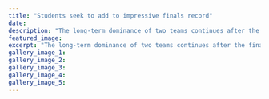 ```yaml
---
title: "Students seek to add to impressive finals record"
date: 
description: "The long-term dominance of two teams continues after the finalists for the Wanganui Premier One Netball Championship emerged on Monday night, Wanganui Chronicle article on 5/8/15..."
featured_image: 
excerpt: "The long-term dominance of two teams continues after the finalists for the Wanganui Premier One Netball Championship emerged on Monday night."
gallery_image_1: 
gallery_image_2: 
gallery_image_3: 
gallery_image_4: 
gallery_image_5: 
---
```

